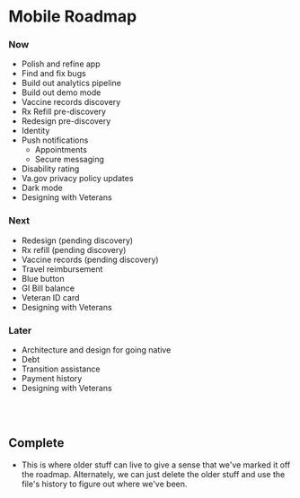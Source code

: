 # Mobile Roadmap

### Now
- Polish and refine app
- Find and fix bugs
- Build out analytics pipeline
- Build out demo mode
- Vaccine records discovery
- Rx Refill pre-discovery
- Redesign pre-discovery
- Identity 
- Push notifications
  - Appointments
  - Secure messaging
- Disability rating
- Va.gov privacy policy updates
- Dark mode
- Designing with Veterans

### Next
- Redesign (pending discovery)
- Rx refill (pending discovery)
- Vaccine records (pending discovery)
- Travel reimbursement
- Blue button
- GI Bill balance
- Veteran ID card
- Designing with Veterans

### Later 
- Architecture and design for going native
- Debt
- Transition assistance
- Payment history
- Designing with Veterans
  
<br/><br/>

## Complete
- This is where older stuff can live to give a sense that we've marked it off the roadmap. Alternately, we can just delete the older stuff and use the file's history to figure out where we've been.
